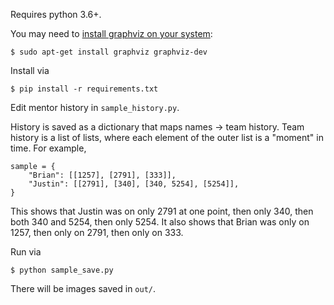 Requires python 3.6+.

You may need to [install graphviz on your system](https://pygraphviz.github.io/documentation/stable/install.html#recommended):

```
$ sudo apt-get install graphviz graphviz-dev
```

Install via

```
$ pip install -r requirements.txt
```

Edit mentor history in `sample_history.py`.

History is saved as a dictionary that maps names -> team history. Team history is a list of lists, where each element of the outer list is a "moment" in time. For example,

```
sample = {
    "Brian": [[1257], [2791], [333]],
    "Justin": [[2791], [340], [340, 5254], [5254]],
}
```

This shows that Justin was on only 2791 at one point, then only 340, then both 340 and 5254, then only 5254. It also shows that Brian was only on 1257, then only on 2791, then only on 333.

Run via

```
$ python sample_save.py
```

There will be images saved in `out/`.
